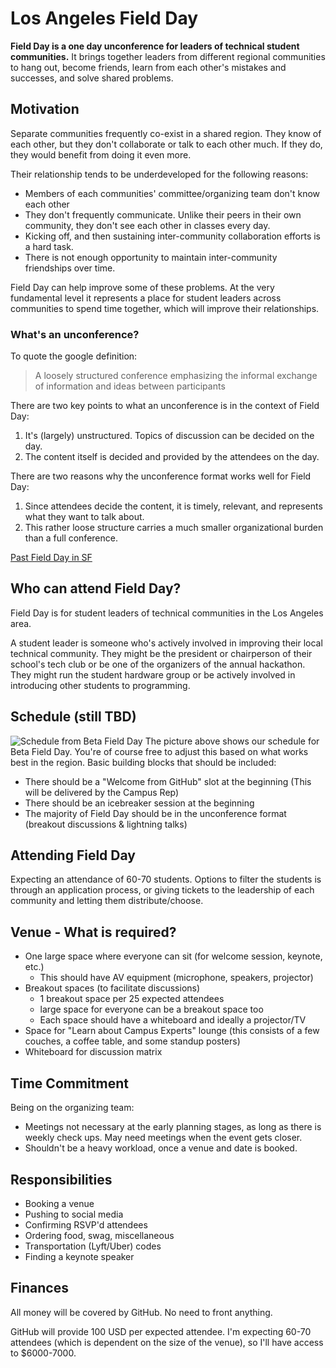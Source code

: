 # Los Angeles Field Day

**Field Day is a one day unconference for leaders of technical student communities.** It brings together leaders from different regional communities to hang out, become friends, learn from each other's mistakes and successes, and solve shared problems.

## Motivation
Separate communities frequently co-exist in a shared region. They know of each other, but they don't collaborate or talk to each other much. If they do, they would benefit from doing it even more.

Their relationship tends to be underdeveloped for the following reasons:
- Members of each communities' committee/organizing team don't know each other
- They don't frequently communicate. Unlike their peers in their own community, they don't see each other in classes every day.
- Kicking off, and then sustaining inter-community collaboration efforts is a hard task.
- There is not enough opportunity to maintain inter-community friendships over time.

Field Day can help improve some of these problems. At the very fundamental level it represents a place for student leaders across communities to spend time together, which will improve their relationships.

### What's an unconference?
To quote the google definition:
> A loosely structured conference emphasizing the informal exchange of information and ideas between participants

There are two key points to what an unconference is in the context of Field Day:
1. It's (largely) unstructured. Topics of discussion can be decided on the day.
2. The content itself is decided and provided by the attendees on the day.

There are two reasons why the unconference format works well for Field Day:
1. Since attendees decide the content, it is timely, relevant, and represents what they want to talk about.
2. This rather loose structure carries a much smaller organizational burden than a full conference.

[Past Field Day in SF](http://githubfieldday.com/sf2017/)

## Who can attend Field Day?
Field Day is for student leaders of technical communities in the Los Angeles area.

A student leader is someone who's actively involved in improving their local technical community. They might be the president or chairperson of their school's tech club or be one of the organizers of the annual hackathon. They might run the student hardware group or be actively involved in introducing other students to programming.

## Schedule (still TBD)
![Schedule from Beta Field Day](https://user-images.githubusercontent.com/7718702/28942522-a3e5b352-7869-11e7-8206-d7746a45c133.png)
The picture above shows our schedule for Beta Field Day. You're of course free to adjust this based on what works best in the region. Basic building blocks that should be included:
- There should be a "Welcome from GitHub" slot at the beginning (This will be delivered by the Campus Rep)
- There should be an icebreaker session at the beginning
- The majority of Field Day should be in the unconference format (breakout discussions & lightning talks)

## Attending Field Day
Expecting an attendance of 60-70 students. Options to filter the students is through an application process, or giving tickets to the leadership of each community and letting them distribute/choose.

## Venue - What is required?
- One large space where everyone can sit (for welcome session, keynote, etc.)
  - This should have AV equipment (microphone, speakers, projector)
- Breakout spaces (to facilitate discussions)
  - 1 breakout space per 25 expected attendees
  - large space for everyone can be a breakout space too
  - Each space should have a whiteboard and ideally a projector/TV
- Space for "Learn about Campus Experts" lounge (this consists of a few couches, a coffee table, and some standup posters)
- Whiteboard for discussion matrix

## Time Commitment
Being on the organizing team:
- Meetings not necessary at the early planning stages, as long as there is weekly check ups. May need meetings when the event gets closer.
- Shouldn't be a heavy workload, once a venue and date is booked.

## Responsibilities
- Booking a venue
- Pushing to social media
- Confirming RSVP'd attendees 
- Ordering food, swag, miscellaneous
- Transportation (Lyft/Uber) codes
- Finding a keynote speaker

## Finances
All money will be covered by GitHub. No need to front anything.

GitHub will provide 100 USD per expected attendee. I'm expecting 60-70 attendees (which is dependent on the size of the venue), so I'll have access to $6000-7000.
